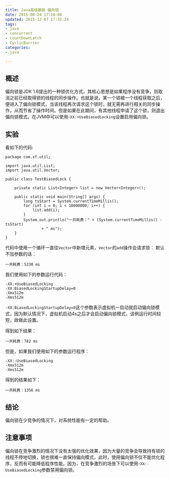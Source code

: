 ```yaml
---
title: Java高级基础 偏向锁
date: 2015-08-24 17:10:00
updated: 2015-12-07 17:32:24
tags: 
- java
- concurrent
- CountDownLatch
- CyclicBarrier
categories: 
- java

---
```

## 概述

偏向锁是JDK 1.6提出的一种锁优化方式，其核心思想是如果程序没有竞争，则取消之前已经取得锁的线程的同步操作。也就是说，某一个锁被一个线程获取之后，便进入了偏向锁模式，当该线程再次请求这个锁时，就无需再进行相关的同步操作，从而节省了操作时间。但是如果在此期间，有其他线程申请了这个锁，则退出偏向锁模式。在JVM中可以使用-`XX:+UseBiasedLocking`设置启用偏向锁。

## 实验
看如下的代码:

    package com.xf.util;
    
    import java.util.List;
    import java.util.Vector;
    
    public class TestBiasedLock {
    
    	private static List<Integer> list = new Vector<Integer>();
    
    	public static void main(String[] args) {
    		long tsStart = System.currentTimeMillis();
    		for (int i = 0; i < 10000000; i++) {
    			list.add(i);
    		}
    		System.out.println("一共耗费：" + (System.currentTimeMillis() - tsStart)
    				+ " ms");
    	}
    }


<!--more-->


代码中使用一个循环一直往`Vector`中新增元素，`Vector`的`add`操作会请求锁：
默认不加参数的话：

    一共耗费：5330 ms

我们使用如下的参数运行代码：

    -XX:+UseBiasedLocking
    -XX:BiasedLockingStartupDelay=0
    -Xmx512m
    -Xms512m

`-XX:BiasedLockingStartupDelay=0`这个参数表示虚拟机一启动就启动偏向锁模式，因为默认情况下，虚拟机启动4s之后才会启动偏向锁模式，该例运行时间较短，故做此设置。

得到如下结果：

    一共耗费：782 ms

但是，如果我们使用如下的参数运行程序：

    -XX:-UseBiasedLocking
    -Xmx512m
    -Xms512m

得到的结果如下：

    一共耗费：1356 ms

## 结论

偏向锁在少竞争的情况下，对系统性能有一定的帮助。

## 注意事项

偏向锁在竞争激烈的情况下没有太强的优化效果，因为大量的竞争会导致持有锁的线程不停地切换，锁也很难一直保持偏向模式，此时，使用偏向锁不仅不能优化程序，反而有可能降低程序性能。因为，在竞争激烈的场景下可以使用-`XX:-UseBiasedLocking`参数禁用偏向锁。
